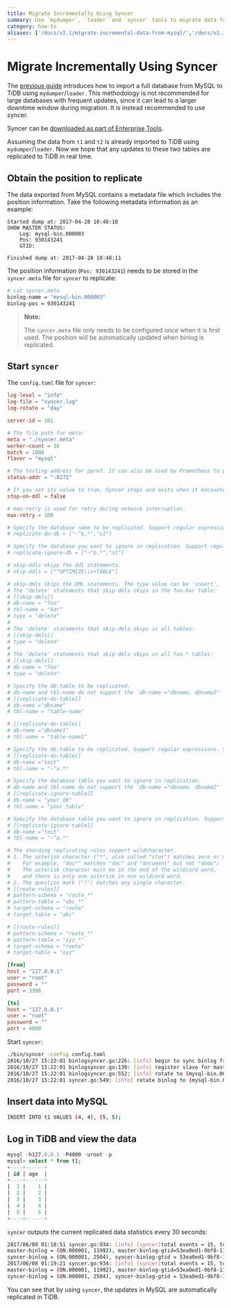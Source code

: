 ```yaml
---
title: Migrate Incrementally Using Syncer
summary: Use `mydumper`, `loader` and `syncer` tools to migrate data from MySQL to TiDB.
category: how-to
aliases: ['/docs/v2.1/migrate-incremental-data-from-mysql/','/docs/v2.1/how-to/migrate/incrementally-from-mysql/']
---
```


# Migrate Incrementally Using Syncer

The [previous guide](/migrate-full-data-from-mysql.md) introduces how to import a full database from MySQL to TiDB using `mydumper`/`loader`. This methodology is not recommended for large databases with frequent updates, since it can lead to a larger downtime window during migration. It is instead recommended to use syncer.

Syncer can be [downloaded as part of Enterprise Tools](/download-ecosystem-tools.md).

Assuming the data from `t1` and `t2` is already imported to TiDB using `mydumper`/`loader`. Now we hope that any updates to these two tables are replicated to TiDB in real time.

## Obtain the position to replicate

The data exported from MySQL contains a metadata file which includes the position information. Take the following metadata information as an example:

```
Started dump at: 2017-04-28 10:48:10
SHOW MASTER STATUS:
    Log: mysql-bin.000003
    Pos: 930143241
    GTID:

Finished dump at: 2017-04-28 10:48:11
```

The position information (`Pos: 930143241`) needs to be stored in the `syncer.meta` file for `syncer` to replicate:

```bash
# cat syncer.meta
binlog-name = "mysql-bin.000003"
binlog-pos = 930143241
```

> **Note:**
>
> The `syncer.meta` file only needs to be configured once when it is first used. The position will be automatically updated when binlog is replicated.

## Start `syncer`

The `config.toml` file for `syncer`:

```toml
log-level = "info"
log-file = "syncer.log"
log-rotate = "day"

server-id = 101

# The file path for meta:
meta = "./syncer.meta"
worker-count = 16
batch = 1000
flavor = "mysql"

# The testing address for pprof. It can also be used by Prometheus to pull Syncer metrics.
status-addr = ":8271"

# If you set its value to true, Syncer stops and exits when it encounters the DDL operation.
stop-on-ddl = false

# max-retry is used for retry during network interruption.
max-retry = 100

# Specify the database name to be replicated. Support regular expressions. Start with '~' to use regular expressions.
# replicate-do-db = ["~^b.*","s1"]

# Specify the database you want to ignore in replication. Support regular expressions. Start with '~' to use regular expressions.
# replicate-ignore-db = ["~^b.*","s1"]

# skip-ddls skips the ddl statements.
# skip-ddls = ["^OPTIMIZE\\s+TABLE"]

# skip-dmls skips the DML statements. The type value can be 'insert', 'update' and 'delete'.
# The 'delete' statements that skip-dmls skips in the foo.bar table:
# [[skip-dmls]]
# db-name = "foo"
# tbl-name = "bar"
# type = "delete"
#
# The 'delete' statements that skip-dmls skips in all tables:
# [[skip-dmls]]
# type = "delete"
#
# The 'delete' statements that skip-dmls skips in all foo.* tables:
# [[skip-dmls]]
# db-name = "foo"
# type = "delete"

# Specify the db.table to be replicated.
# db-name and tbl-name do not support the `db-name ="dbname, dbname2"` format.
# [[replicate-do-table]]
# db-name ="dbname"
# tbl-name = "table-name"

# [[replicate-do-table]]
# db-name ="dbname1"
# tbl-name = "table-name1"

# Specify the db.table to be replicated. Support regular expressions. Start with '~' to use regular expressions.
# [[replicate-do-table]]
# db-name ="test"
# tbl-name = "~^a.*"

# Specify the database table you want to ignore in replication.
# db-name and tbl-name do not support the `db-name ="dbname, dbname2"` format.
# [[replicate-ignore-table]]
# db-name = "your_db"
# tbl-name = "your_table"

# Specify the database table you want to ignore in replication. Support regular expressions. Start with '~' to use regular expressions.
# [[replicate-ignore-table]]
# db-name ="test"
# tbl-name = "~^a.*"

# The sharding replicating rules support wildcharacter.
# 1. The asterisk character ("*", also called "star") matches zero or more characters,
#    For example, "doc*" matches "doc" and "document" but not "dodo";
#    The asterisk character must be in the end of the wildcard word,
#    and there is only one asterisk in one wildcard word.
# 2. The question mark ("?") matches any single character.
# [[route-rules]]
# pattern-schema = "route_*"
# pattern-table = "abc_*"
# target-schema = "route"
# target-table = "abc"

# [[route-rules]]
# pattern-schema = "route_*"
# pattern-table = "xyz_*"
# target-schema = "route"
# target-table = "xyz"

[from]
host = "127.0.0.1"
user = "root"
password = ""
port = 3306

[to]
host = "127.0.0.1"
user = "root"
password = ""
port = 4000
```

Start `syncer`:

```bash
./bin/syncer -config config.toml
2016/10/27 15:22:01 binlogsyncer.go:226: [info] begin to sync binlog from position (mysql-bin.000003, 1280)
2016/10/27 15:22:01 binlogsyncer.go:130: [info] register slave for master server 127.0.0.1:3306
2016/10/27 15:22:01 binlogsyncer.go:552: [info] rotate to (mysql-bin.000003, 1280)
2016/10/27 15:22:01 syncer.go:549: [info] rotate binlog to (mysql-bin.000003, 1280)
```

## Insert data into MySQL

```bash
INSERT INTO t1 VALUES (4, 4), (5, 5);
```

## Log in TiDB and view the data

```sql
mysql -h127.0.0.1 -P4000 -uroot -p
mysql> select * from t1;
+----+------+
| id | age  |
+----+------+
|  1 |    1 |
|  2 |    2 |
|  3 |    3 |
|  4 |    4 |
|  5 |    5 |
+----+------+
```

`syncer` outputs the current replicated data statistics every 30 seconds:

```bash
2017/06/08 01:18:51 syncer.go:934: [info] [syncer]total events = 15, total tps = 130, recent tps = 4,
master-binlog = (ON.000001, 11992), master-binlog-gtid=53ea0ed1-9bf8-11e6-8bea-64006a897c73:1-74,
syncer-binlog = (ON.000001, 2504), syncer-binlog-gtid = 53ea0ed1-9bf8-11e6-8bea-64006a897c73:1-17
2017/06/08 01:19:21 syncer.go:934: [info] [syncer]total events = 15, total tps = 191, recent tps = 2,
master-binlog = (ON.000001, 11992), master-binlog-gtid=53ea0ed1-9bf8-11e6-8bea-64006a897c73:1-74,
syncer-binlog = (ON.000001, 2504), syncer-binlog-gtid = 53ea0ed1-9bf8-11e6-8bea-64006a897c73:1-35
```

You can see that by using `syncer`, the updates in MySQL are automatically replicated in TiDB.
